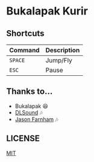 # Bukalapak Kurir

## Shortcuts
| Command | Description |
|---|---|
| `SPACE` | Jump/Fly |
| `ESC` | Pause |

## Thanks to...
* Bukalapak 😆
* [DLSound](https://www.dl-sounds.com/royalty-free/sunny-day-whistler/) 🎶
* [Jason Farnham](https://www.youtube.com/watch?v=x1T6QFpd0J4) 🎶

## LICENSE
[MIT](https://github.com/HilmiZul/BukaGame/blob/master/LICENSE)